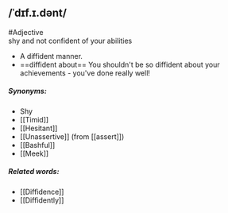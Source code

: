## /ˈdɪf.ɪ.dənt/  
#Adjective  
shy and not confident of your abilities

- A diffident manner.
- ==diffident about==
You shouldn't be so diffident about your achievements - you've done really well!

##### Synonyms:
- Shy
- [[Timid]]
- [[Hesitant]]
- [[Unassertive]] (from [[assert]])
- [[Bashful]]
- [[Meek]]

##### Related words:
- [[Diffidence]]
- [[Diffidently]]